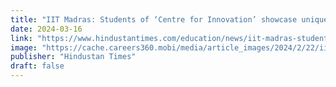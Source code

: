 ```yaml
---
title: "IIT Madras: Students of ‘Centre for Innovation’ showcase unique technology at Institute Open House 2024"
date: 2024-03-16
link: "https://www.hindustantimes.com/education/news/iit-madras-students-of-centre-for-innovation-showcase-unique-technology-at-institute-open-house-2024-101709470817007.html"
image: "https://cache.careers360.mobi/media/article_images/2024/2/22/iit-madras-to-host-cfi-open-house-iitm-for-all-expo-register-by_Owsa3S4.webp"
publisher: "Hindustan Times"
draft: false
---
```


